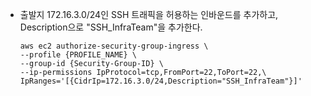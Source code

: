 - 출발지 172.16.3.0/24인 SSH 트래픽을 허용하는 인바운드를 추가하고, Description으로 "SSH_InfraTeam"을 추가한다.
    ```
    aws ec2 authorize-security-group-ingress \
    --profile {PROFILE_NAME} \
    --group-id {Security-Group-ID} \
    --ip-permissions IpProtocol=tcp,FromPort=22,ToPort=22,\
    IpRanges='[{CidrIp=172.16.3.0/24,Description="SSH_InfraTeam"}]'
    ```
